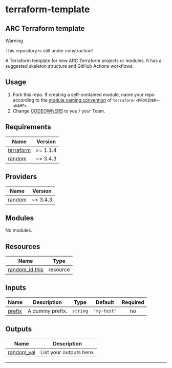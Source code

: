 # terraform-template

## ARC Terraform template

> [!WARNING]
> This repository is still under construction!

A Terraform template for new ARC Terraform projects or modules. It has a
suggested skeleton structure and GitHub Actions workflows.

## Usage

1. Fork this repo. If creating a self-contained module, name your repo
   according to the [module naming convention](https://developer.hashicorp.com/terraform/registry/modules/publish)
   of `terraform-<PROVIDER>-<NAME>`.
2. Change [CODEOWNERS](.github/CODEOWNERS) to you / your Team.

<!-- BEGIN_TF_DOCS -->
## Requirements

| Name | Version |
|------|---------|
| <a name="requirement_terraform"></a> [terraform](#requirement\_terraform) | >= 1.1.4 |
| <a name="requirement_random"></a> [random](#requirement\_random) | ~> 3.4.3 |

## Providers

| Name | Version |
|------|---------|
| <a name="provider_random"></a> [random](#provider\_random) | ~> 3.4.3 |

## Modules

No modules.

## Resources

| Name | Type |
|------|------|
| [random_id.this](https://registry.terraform.io/providers/hashicorp/random/latest/docs/resources/id) | resource |

## Inputs

| Name | Description | Type | Default | Required |
|------|-------------|------|---------|:--------:|
| <a name="input_prefix"></a> [prefix](#input\_prefix) | A dummy prefix. | `string` | `"my-test"` | no |

## Outputs

| Name | Description |
|------|-------------|
| <a name="output_random_val"></a> [random\_val](#output\_random\_val) | List your outputs here. |

---
<!-- END_TF_DOCS -->
